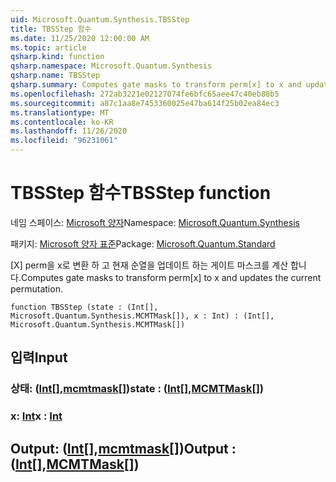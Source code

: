 ```yaml
---
uid: Microsoft.Quantum.Synthesis.TBSStep
title: TBSStep 함수
ms.date: 11/25/2020 12:00:00 AM
ms.topic: article
qsharp.kind: function
qsharp.namespace: Microsoft.Quantum.Synthesis
qsharp.name: TBSStep
qsharp.summary: Computes gate masks to transform perm[x] to x and updates the current permutation.
ms.openlocfilehash: 272ab3221e02127074fe6bfc65aee47c40eb88b5
ms.sourcegitcommit: a87c1aa8e7453360025e47ba614f25b02ea84ec3
ms.translationtype: MT
ms.contentlocale: ko-KR
ms.lasthandoff: 11/26/2020
ms.locfileid: "96231061"
---
```

# <a name="tbsstep-function"></a><span data-ttu-id="c39dd-102">TBSStep 함수</span><span class="sxs-lookup"><span data-stu-id="c39dd-102">TBSStep function</span></span>

<span data-ttu-id="c39dd-103">네임 스페이스: [Microsoft 양자](xref:Microsoft.Quantum.Synthesis)</span><span class="sxs-lookup"><span data-stu-id="c39dd-103">Namespace: [Microsoft.Quantum.Synthesis](xref:Microsoft.Quantum.Synthesis)</span></span>

<span data-ttu-id="c39dd-104">패키지: [Microsoft 양자 표준](https://nuget.org/packages/Microsoft.Quantum.Standard)</span><span class="sxs-lookup"><span data-stu-id="c39dd-104">Package: [Microsoft.Quantum.Standard](https://nuget.org/packages/Microsoft.Quantum.Standard)</span></span>


<span data-ttu-id="c39dd-105">[X] perm을 x로 변환 하 고 현재 순열을 업데이트 하는 게이트 마스크를 계산 합니다.</span><span class="sxs-lookup"><span data-stu-id="c39dd-105">Computes gate masks to transform perm[x] to x and updates the current permutation.</span></span>

```qsharp
function TBSStep (state : (Int[], Microsoft.Quantum.Synthesis.MCMTMask[]), x : Int) : (Int[], Microsoft.Quantum.Synthesis.MCMTMask[])
```


## <a name="input"></a><span data-ttu-id="c39dd-106">입력</span><span class="sxs-lookup"><span data-stu-id="c39dd-106">Input</span></span>

### <a name="state--intmcmtmask"></a><span data-ttu-id="c39dd-107">상태: ([Int](xref:microsoft.quantum.lang-ref.int)[],[mcmtmask](xref:Microsoft.Quantum.Synthesis.MCMTMask)[])</span><span class="sxs-lookup"><span data-stu-id="c39dd-107">state : ([Int](xref:microsoft.quantum.lang-ref.int)[],[MCMTMask](xref:Microsoft.Quantum.Synthesis.MCMTMask)[])</span></span>




### <a name="x--int"></a><span data-ttu-id="c39dd-108">x: [Int](xref:microsoft.quantum.lang-ref.int)</span><span class="sxs-lookup"><span data-stu-id="c39dd-108">x : [Int](xref:microsoft.quantum.lang-ref.int)</span></span>





## <a name="output--intmcmtmask"></a><span data-ttu-id="c39dd-109">Output: ([Int](xref:microsoft.quantum.lang-ref.int)[],[mcmtmask](xref:Microsoft.Quantum.Synthesis.MCMTMask)[])</span><span class="sxs-lookup"><span data-stu-id="c39dd-109">Output : ([Int](xref:microsoft.quantum.lang-ref.int)[],[MCMTMask](xref:Microsoft.Quantum.Synthesis.MCMTMask)[])</span></span>


